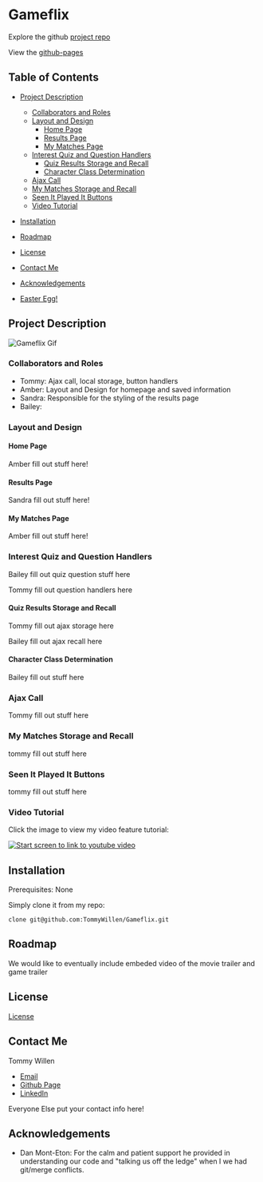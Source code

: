 # Gameflix

Explore the github [project repo](https://github.com/TommyWillen/Gameflix/)

View the [github-pages](https://tommywillen.github.io/Gameflix/)

## Table of Contents

- [Project Description](#Project-Description)
    - [Collaborators and Roles](#Collaborators-and-Roles)
    - [Layout and Design](#event-listeners)
        - [Home Page](#local-storage)
        - [Results Page](#results-page)
        - [My Matches Page](#My-Matches-Page)
    - [Interest Quiz and Question Handlers](#highscores-page)
        - [Quiz Results Storage and Recall](#quiz-results-storage-and-recall)
        - [Character Class Determination](#character-class-determination)
    - [Ajax Call](#Ajax-call)
    - [My Matches Storage and Recall](#my-matches-storage-and-recall)
    - [Seen It Played It Buttons](#seen-it-played-it-buttons)
    - [Video Tutorial](#Video-Tutorial)
- [Installation](#installation)

- [Roadmap](#roadmap)

- [License](#license)

- [Contact Me](#contact-me)

- [Acknowledgements](#acknowledgements)

- [Easter Egg!](#easter-egg!)

## Project Description
![Gameflix Gif]()

### Collaborators and Roles

- Tommy: Ajax call, local storage, button handlers
- Amber:  Layout and Design for homepage and saved information
- Sandra:  Responsible for the styling  of the results page   
- Bailey:


### Layout and Design

#### Home Page

Amber fill out stuff here!

#### Results Page

Sandra fill out stuff here!

#### My Matches Page

Amber fill out stuff here!

### Interest Quiz and Question Handlers

Bailey fill out quiz question stuff here

Tommy fill out question handlers here

#### Quiz Results Storage and Recall

Tommy fill out ajax storage here

Bailey fill out ajax recall here

#### Character Class Determination

Bailey fill out stuff here

### Ajax Call

Tommy fill out stuff here

### My Matches Storage and Recall

tommy fill out stuff here

### Seen It Played It Buttons

tommy fill out stuff here

### Video Tutorial

Click the image to view my video feature tutorial:

[![Start screen to link to youtube video]()]()

## Installation

Prerequisites\: None

Simply clone it from my repo\:

```
clone git@github.com:TommyWillen/Gameflix.git
```

## Roadmap

We would like to eventually include embeded video of the movie trailer and game trailer

## License

[License](https://github.com/TommyWillen/Gameflix/blob/main/LICENSE)

## Contact Me

Tommy Willen
- [Email](TommyAllen1215@gmail.com)
- [Github Page](https://github.com/TommyWillen)
- [LinkedIn](https://www.linkedin.com/in/tommy-willen-12867b1b3/)

Everyone Else put your contact info here!


## Acknowledgements

- Dan Mont-Eton\: For the calm and patient support he provided in understanding our code and "talking us off the ledge" when I we had git/merge conflicts.